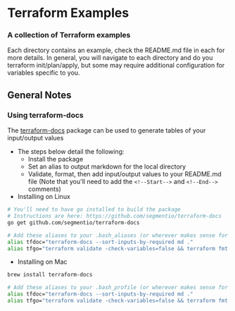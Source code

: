 Terraform Examples
==================
### A collection of Terraform examples

Each directory contains an example, check the README.md file in each for more details.  In general, you will navigate to each directory and do you terraform init/plan/apply, but some may require additional configuration for variables specific to you.


General Notes
-------------
### Using terraform-docs
The [terraform-docs](https://github.com/segmentio/terraform-docs) package can be used to generate tables of your input/output values

* The steps below detail the following:
  * Install the package
  * Set an alias to output markdown for the local directory
  * Validate, format, then add input/output values to your README.md file (Note that you'll need to add the `<!--Start-->` and `<!--End-->` comments)
* Installing on Linux
```bash
# You'll need to have go installed to build the package
# Instructions are here: https://github.com/segmentio/terraform-docs
go get github.com/segmentio/terraform-docs

# Add these aliases to your .bash_aliases (or wherever makes sense for you)
alias tfdoc="terraform-docs --sort-inputs-by-required md ."
alias tfgo="terraform validate -check-variables=false && terraform fmt && tfdoc && sed -i -e '/<!--Start-->/,/<!--End-->/{//!d;}' -e '/<!--Start-->/r'<(tfdoc) README.md"
```

* Installing on Mac
```bash
brew install terraform-docs

# Add these aliases to your .bash_profile (or wherever makes sense for you)
alias tfdoc="terraform-docs --sort-inputs-by-required md ."
alias tfgo="terraform validate -check-variables=false && terraform fmt && tfdoc && sed -i '' -e '/<!--Start-->/,/<!--End-->/{//!d;}'  README.md && sed -i '' -e '/<!--Start-->/r'<(tfdoc) README.md"
```
